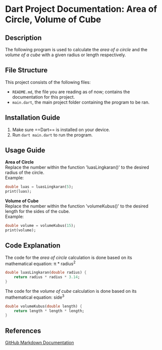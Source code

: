 # Dart Project Documentation: Area of Circle, Volume of Cube
## Description
The following program is used to calculate the *area of a circle* and the *volume of a cube* with a given radius or length respectively.
## File Structure
This project consists of the following files:
- `README.md`, the file you are reading as of now; contains the documentation for this project.
- `main.dart`, the main project folder containing the program to be ran.
## Installation Guide
1. Make sure ==Dart== is installed on your device.
2. Run `dart main.dart` to run the program.
## Usage Guide
**Area of Circle**<br>
Replace the number within the function 'luasLingkaran()' to the desired radius of the circle.<br>
Example:
```dart
double luas = luasLingkaran(5);
print(luas);
```
**Volume of Cube**<br>
Replace the number within the function 'volumeKubus()' to the desired length for the sides of the cube.<br>
Example:
```dart
double volume = volumeKubus(15);
print(volume);
```
## Code Explanation
The code for the *area of circle* calculation is done based on its mathematical equation: π * radius<sup>2</sup>
```dart
double luasLingkaran(double radius) {
    return radius * radius * 3.14;
}
```

The code for the *volume of cube* calculation is done based on its mathematical equation: side<sup>3</sup>
```dart
double volumeKubus(double length) {
    return length * length * length;
}
```
## References
[GitHub Markdown Documentation](https://docs.github.com/en/get-started/writing-on-github/getting-started-with-writing-and-formatting-on-github/basic-writing-and-formatting-syntax)
